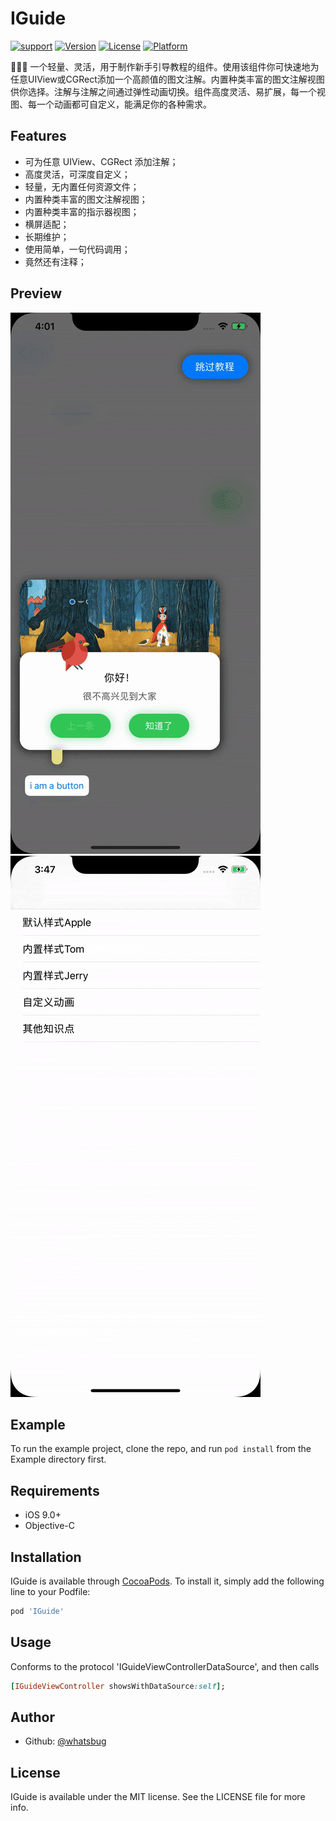 # IGuide

[![support](https://img.shields.io/badge/support-ios%209.0+-orange.svg)](#)
[![Version](https://img.shields.io/cocoapods/v/IGuide.svg?style=flat)](https://cocoapods.org/pods/IGuide)
[![License](https://img.shields.io/cocoapods/l/IGuide.svg?style=flat)](https://cocoapods.org/pods/IGuide)
[![Platform](https://img.shields.io/cocoapods/p/IGuide.svg?style=flat)](https://cocoapods.org/pods/IGuide)

🎃🎃🎃 一个轻量、灵活，用于制作新手引导教程的组件。使用该组件你可快速地为任意UIView或CGRect添加一个高颜值的图文注解。内置种类丰富的图文注解视图供你选择。注解与注解之间通过弹性动画切换。组件高度灵活、易扩展，每一个视图、每一个动画都可自定义，能满足你的各种需求。

## Features

* 可为任意 UIView、CGRect 添加注解；
* 高度灵活，可深度自定义；
* 轻量，无内置任何资源文件；
* 内置种类丰富的图文注解视图；
* 内置种类丰富的指示器视图；
* 横屏适配；
* 长期维护；
* 使用简单，一句代码调用；
* 竟然还有注释；

## Preview

![preview](/preview.gif)![preview](/preview2.gif)

## Example

To run the example project, clone the repo, and run `pod install` from the Example directory first.

## Requirements

- iOS 9.0+
- Objective-C

## Installation

IGuide is available through [CocoaPods](https://cocoapods.org). To install
it, simply add the following line to your Podfile:

```ruby
pod 'IGuide'
```

## Usage

Conforms to the protocol 'IGuideViewControllerDataSource', and then calls

```ruby
[IGuideViewController showsWithDataSource:self];
```

## Author

* Github: [@whatsbug](https://github.com/whatsbug)

## License

IGuide is available under the MIT license. See the LICENSE file for more info.
